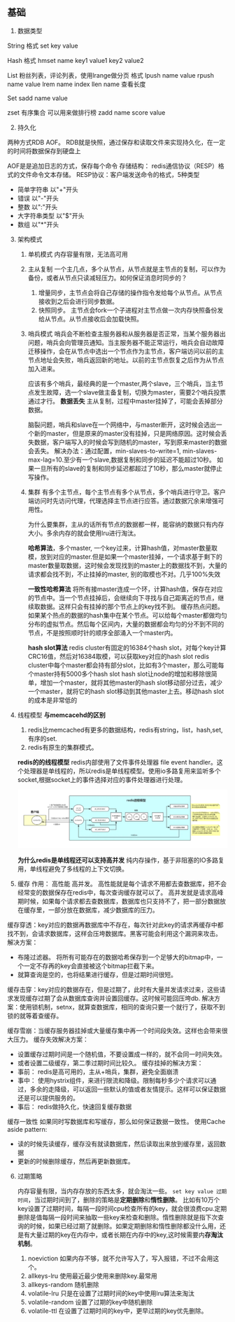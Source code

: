 ## 基础
1. 数据类型

String
格式 set key value

Hash
格式 hmset name key1 value1 key2 value2

List  粉丝列表，评论列表，使用lrange做分页
格式 lpush name value
     rpush name value
     lrem name index
     llen name 查看长度

Set
    sadd name value

zset 有序集合  可以用来做排行榜
    zadd name score value

2. 持久化

两种方式RDB AOF。
RDB就是快照，通过保存和读取文件来实现持久化，在一定的时间将数据保存到硬盘上

AOF是是追加日志的方式，保存每个命令
存储结构： redis通信协议（RESP）格式的文件命令文本存储。
RESP协议：客户端发送命令的格式，5种类型
- 简单字符串 以"+"开头
- 错误 以"-"开头
- 整数 以":"开头
- 大字符串类型 以"$"开头
- 数组 以"*"开头

3. 架构模式
    1.  单机模式 内存容量有限，无法高可用
   
    2. 主从复制 
       一个主几点，多个从节点，从节点就是主节点的复制，可以作为备份，或者从节点只读减轻压力。如何保证消息时同步的？
       1. 增量同步，主节点会将自己存储的操作指令发给每个从节点。从节点接收到之后会进行同步数据。
       2. 快照同步。 主节点会fork一个子进程对主节点做一次内存快照备份发给从节点。从节点接收后会加载快照。
    3. 哨兵模式 
       哨兵会不断检查主服务器和从服务器是否正常，当某个服务器出问题，哨兵会向管理员通知。当主服务器不能正常运行，哨兵会自动故障迁移操作，会在从节点中选出一个节点作为主节点，客户端访问以前的主节点地址会失败，哨兵返回新的地址。以前的主节点恢复之后作为从节点加入进来。

        应该有多个哨兵，最经典的是一个master,两个slave，三个哨兵，当主节点发生故障，选一个slave做主备复制，切换为master，需要2个哨兵投票通过才行。
        **数据丢失**
        主从复制，过程中master挂掉了，可能会丢掉部分数据。

        脑裂问题，哨兵和slave在一个网络中，与master断开，这时候会选出一个新的master，但是原来的master没有挂掉，只是网络原因。这时候会丢失数据，客户端写入的时候会写到随机的master，写到原来master的数据会丢失。
        解决办法：通过配置，min-slaves-to-write=1, min-slaves-max-lag=10.至少有一个slave,数据复制和同步的延迟不能超过10秒。 如果一旦所有的slave的复制和同步延迟都超过了10秒，那么master就停止写操作。
       
    4. 集群
        有多个主节点，每个主节点有多个从节点，多个哨兵进行守卫。客户端访问时先访问代理，代理选择主节点进行应答。通过数据冗余来增强可用性。

        为什么要集群，主从的话所有节点的数据都一样，能容纳的数据只有内存大小。多余内存的就会使用lru进行淘汰。

        **哈希算法**，多个master, 一个key过来，计算hash值，对master数量取模，放到对应的master.但是如果一个master挂掉，一个请求基于剩下的master数量取数据，这时候会发现找到的master上的数据找不到，大量的请求都会找不到，不止挂掉的master, 别的取模也不对。几乎100%失效

        **一致性哈希算法**
        将所有接master连成一个环，计算hash值，保存在对应的节点中。当一个节点挂掉后，会继续向下寻找与自己距离近的节点，继续取数据。这样只会有挂掉的那个节点上的key找不到。
        缓存热点问题。如果某个热点的数据的hash集中在某个节点。可以给每个master都做均匀分布的虚拟节点。然后每个区间内，大量的数据都会均匀的分不到不同的节点，不是按照顺时针的顺序全部涌入一个master内。

        **hash slot算法**
        redis cluster有固定的16384个hash slot，对每个key计算CRC16值，然后对16384取模，可以获取key对应的hash slot
        redis cluster中每个master都会持有部分slot，比如有3个master，那么可能每个master持有5000多个hash slot
        hash slot让node的增加和移除很简单，增加一个master，就将其他master的hash slot移动部分过去，减少一个master，就将它的hash slot移动到其他master上去。移动hash slot的成本是非常低的


        
4. 线程模型
   **与memcacehd的区别**
   1. redis比memcached有更多的数据结构，redis有string，list，hash,set,有序的set.
   2. redis有原生的集群模式。
   
   **redis的的线程模型**
   redis内部使用了文件事件处理器 file event handler。这个处理器是单线程的，所以redis是单线程模型。使用io多路复用来监听多个socket,根据socket上的事件选择对应的事件处理器进行处理。

   ![avator](images/redis内存模型.jpg)

   **为什么redis是单线程还可以支持高并发**
   纯内存操作，基于非阻塞的IO多路复用，单线程避免了多线程的上下文切换。

5. 缓存
作用： 高性能 高并发。 高性能就是每个请求不用都去查数据库，把不会经常变的数据保存在redis中，每次查询缓存就可以了。 高并发就是请求高峰期时候，如果每个请求都去查数据库，数据库也只支持不了，把一部分数据放在缓存里，一部分放在数据库，减少数据库的压力。

缓存穿透：key对应的数据再数据库中不存在，每次针对此key的请求再缓存中都找不到，会请求数据库，这样会压垮数据库。黑客可能会利用这个漏洞来攻击。
解决方案：
 - 布隆过滤器。 将所有可能存在的数据哈希保存到一个足够大的bitmap中，一个一定不存再的key会直接被这个bitmap拦截下来。
 - 就算查询是空的，也将结果进行缓存，但是过期时间很短。

缓存击穿：key对应的数据存在，但是过期了，此时有大量并发请求过来，这些请求发现缓存过期了会从数据库查询并设置回缓存。这时候可能回压垮db.
解决方案：使用锁机制，setnx，就算查数据库，相同的查询只要一个就行了，获取不到锁的就等着查缓存。

缓存雪崩：当缓存服务器挂掉或大量缓存集中再一个时间段失效。这样也会带来很大压力。
缓存失效解决方案：
  - 设置缓存过期时间是一个随机值，不要设置成一样的，就不会同一时间失效。
  - 或者设置二级缓存，第二季过期时间比较久。
缓存挂掉的解决方案：
  - 事前： redis是高可用的，主从+哨兵，集群，避免全面崩溃
  - 事中： 使用hystrix组件，来进行限流和降级。限制每秒多少个请求可以通过，多余的走降级，可以返回一些默认的值或者友情提示。这样可以保证数据还是可以提供服务的。
  - 事后： redis做持久化，快速回复缓存数据

缓存一致性
如果同时写数据库和写缓存，那么如何保证数据一致性。
使用Cache aside pattern:
 - 读的时候先读缓存，缓存没有就读数据库，然后读取出来放到缓存里，返回数据
 - 更新的时候删除缓存，然后再更新数据库。


6. 过期策略

    内存容量有限，当内存存放的东西太多，就会淘汰一些。
    `set key value 过期时间`，当过期时间到了，删除的策略是**定期删除**和**惰性删除**。
    比如有10万个key设置了过期时间，每隔一段时间cpu检查所有的key，就会很浪费cpu.定期删除是值每隔一段时间来抽取一些key来检查和删除。惰性删除就是指下次查询的时候，如果已经过期了就删除。如果定期删除和惰性删除都没什么用，还是有大量过期的key在内存中，或者长期在内存中的key,这时候需要内**存淘汰机制**。

    1. noeviction 如果内存不够，就不允许写入了，写入报错，不过不会用这个。
    2. allkeys-lru 使用最近最少使用来删除key.最常用
    3. allkeys-random 随机删除
    4. volatile-lru 只是在设置了过期时间的key中使用lru算法来淘汰
    5. volatile-random 设置了过期的key中随机删除
    6. volatile-ttl 在设置了过期时间的key中，更早过期的key优先删除。